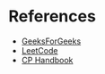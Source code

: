 # References
- [GeeksForGeeks](https://www.geeksforgeeks.org/)
- [LeetCode](https://leetcode.com/)
- [CP Handbook](https://cses.fi/book/)

